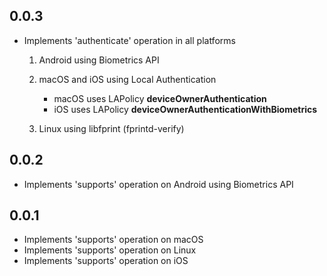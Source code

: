 ## 0.0.3 

* Implements 'authenticate' operation in all platforms
  1. Android using Biometrics API
  2. macOS and iOS using Local Authentication 
      * macOS uses LAPolicy **deviceOwnerAuthentication**
      * iOS uses LAPolicy **deviceOwnerAuthenticationWithBiometrics** 

  3. Linux using libfprint (fprintd-verify)

## 0.0.2

* Implements 'supports' operation on Android using Biometrics API

## 0.0.1

* Implements 'supports' operation on macOS
* Implements 'supports' operation on Linux
* Implements 'supports' operation on iOS
